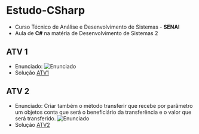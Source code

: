 # Estudo-CSharp
* Curso Técnico de Análise e Desenvolvimento de Sistemas - **SENAI**
* Aula de **C#** na matéria de Desenvolvimento de Sistemas 2

## ATV 1
* Enunciado: 
    ![Enunciado](https://s3.us-west-2.amazonaws.com/secure.notion-static.com/117b08c9-ce6b-485d-b128-5f84dded4ae2/Untitled.png?X-Amz-Algorithm=AWS4-HMAC-SHA256&X-Amz-Credential=AKIAT73L2G45O3KS52Y5%2F20210308%2Fus-west-2%2Fs3%2Faws4_request&X-Amz-Date=20210308T140135Z&X-Amz-Expires=86400&X-Amz-Signature=d7c738f1a48711143231a93b425c59adc1d47f8c75cd7b5cd43d043f1e6db6ef&X-Amz-SignedHeaders=host&response-content-disposition=filename%20%3D%22Untitled.png%22)
* Solução [ATV1](https://github.com/zMaarrco/Estudo-CSharp/tree/main/ATV1)

## ATV 2
* Enunciado: Criar também o método transferir que recebe por parâmetro um objetos conta que será o beneficiário da transferência e o valor que será transferido.
    ![Enunciado](https://s3.us-west-2.amazonaws.com/secure.notion-static.com/905475b7-11cc-46c9-a503-3c9b301bd65b/Untitled.png?X-Amz-Algorithm=AWS4-HMAC-SHA256&X-Amz-Credential=AKIAT73L2G45O3KS52Y5%2F20210309%2Fus-west-2%2Fs3%2Faws4_request&X-Amz-Date=20210309T130014Z&X-Amz-Expires=86400&X-Amz-Signature=d408e017dd8ecb12e0856ab120b5c6126f5e8348df218a6f53d832cb85dbdb27&X-Amz-SignedHeaders=host&response-content-disposition=filename%20%3D%22Untitled.png%22)
* Solução [ATV2](https://github.com/zMaarrco/Estudo-CSharp/tree/main/ATV2)